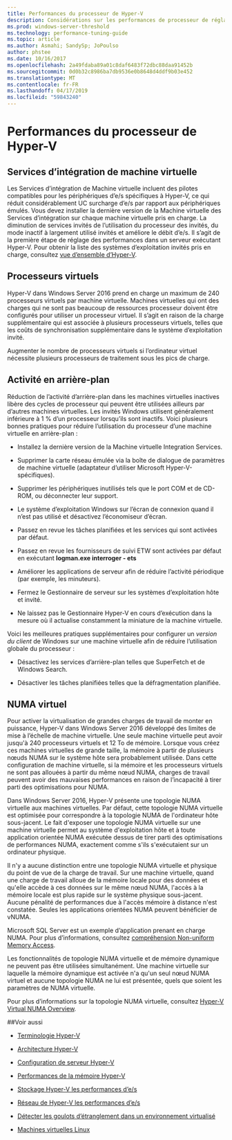 ```yaml
---
title: Performances du processeur de Hyper-V
description: Considérations sur les performances de processeur de réglage des performances d’Hyper-V
ms.prod: windows-server-threshold
ms.technology: performance-tuning-guide
ms.topic: article
ms.author: Asmahi; SandySp; JoPoulso
author: phstee
ms.date: 10/16/2017
ms.openlocfilehash: 2a49fdaba89a01c8daf6483f72dbc88daa91452b
ms.sourcegitcommit: 0d0b32c8986ba7db9536e0b8648d4ddf9b03e452
ms.translationtype: MT
ms.contentlocale: fr-FR
ms.lasthandoff: 04/17/2019
ms.locfileid: "59843240"
---
```

# <a name="hyper-v-processor-performance"></a>Performances du processeur de Hyper-V


## <a name="virtual-machine-integration-services"></a>Services d’intégration de machine virtuelle

Les Services d’intégration de Machine virtuelle incluent des pilotes compatibles pour les périphériques d’e/s spécifiques à Hyper-V, ce qui réduit considérablement UC surcharge d’e/s par rapport aux périphériques émulés. Vous devez installer la dernière version de la Machine virtuelle des Services d’intégration sur chaque machine virtuelle pris en charge. La diminution de services invités de l’utilisation du processeur des invités, du mode inactif à largement utilisé invités et améliore le débit d’e/s. Il s’agit de la première étape de réglage des performances dans un serveur exécutant Hyper-V. Pour obtenir la liste des systèmes d’exploitation invités pris en charge, consultez [vue d’ensemble d’Hyper-V](https://technet.microsoft.com/library/hh831531.aspx).

## <a name="virtual-processors"></a>Processeurs virtuels

Hyper-V dans Windows Server 2016 prend en charge un maximum de 240 processeurs virtuels par machine virtuelle. Machines virtuelles qui ont des charges qui ne sont pas beaucoup de ressources processeur doivent être configurés pour utiliser un processeur virtuel. Il s’agit en raison de la charge supplémentaire qui est associée à plusieurs processeurs virtuels, telles que les coûts de synchronisation supplémentaire dans le système d’exploitation invité.

Augmenter le nombre de processeurs virtuels si l’ordinateur virtuel nécessite plusieurs processeurs de traitement sous les pics de charge.

## <a name="background-activity"></a>Activité en arrière-plan

Réduction de l’activité d’arrière-plan dans les machines virtuelles inactives libère des cycles de processeur qui peuvent être utilisées ailleurs par d’autres machines virtuelles. Les invités Windows utilisent généralement inférieure à 1 % d’un processeur lorsqu’ils sont inactifs. Voici plusieurs bonnes pratiques pour réduire l’utilisation du processeur d’une machine virtuelle en arrière-plan :

-   Installez la dernière version de la Machine virtuelle Integration Services.

-   Supprimer la carte réseau émulée via la boîte de dialogue de paramètres de machine virtuelle (adaptateur d’utiliser Microsoft Hyper-V-spécifiques).

-   Supprimer les périphériques inutilisés tels que le port COM et de CD-ROM, ou déconnecter leur support.

-   Le système d’exploitation Windows sur l’écran de connexion quand il n’est pas utilisé et désactivez l’économiseur d’écran.

-   Passez en revue les tâches planifiées et les services qui sont activées par défaut.

-   Passez en revue les fournisseurs de suivi ETW sont activées par défaut en exécutant **logman.exe interroger - ets**

-   Améliorer les applications de serveur afin de réduire l’activité périodique (par exemple, les minuteurs).

-   Fermez le Gestionnaire de serveur sur les systèmes d’exploitation hôte et invité.

-   Ne laissez pas le Gestionnaire Hyper-V en cours d’exécution dans la mesure où il actualise constamment la miniature de la machine virtuelle.

Voici les meilleures pratiques supplémentaires pour configurer un *version du client* de Windows sur une machine virtuelle afin de réduire l’utilisation globale du processeur :

-   Désactivez les services d’arrière-plan telles que SuperFetch et de Windows Search.

-   Désactiver les tâches planifiées telles que la défragmentation planifiée.

## <a name="virtual-numa"></a>NUMA virtuel

Pour activer la virtualisation de grandes charges de travail de monter en puissance, Hyper-V dans Windows Server 2016 développé des limites de mise à l’échelle de machine virtuelle. Une seule machine virtuelle peut avoir jusqu'à 240 processeurs virtuels et 12 To de mémoire. Lorsque vous créez ces machines virtuelles de grande taille, la mémoire à partir de plusieurs nœuds NUMA sur le système hôte sera probablement utilisée. Dans cette configuration de machine virtuelle, si la mémoire et les processeurs virtuels ne sont pas allouées à partir du même nœud NUMA, charges de travail peuvent avoir des mauvaises performances en raison de l’incapacité à tirer parti des optimisations pour NUMA.

Dans Windows Server 2016, Hyper-V présente une topologie NUMA virtuelle aux machines virtuelles. Par défaut, cette topologie NUMA virtuelle est optimisée pour correspondre à la topologie NUMA de l'ordinateur hôte sous-jacent. Le fait d'exposer une topologie NUMA virtuelle sur une machine virtuelle permet au système d'exploitation hôte et à toute application orientée NUMA exécutée dessus de tirer parti des optimisations de performances NUMA, exactement comme s'ils s'exécutaient sur un ordinateur physique.

Il n'y a aucune distinction entre une topologie NUMA virtuelle et physique du point de vue de la charge de travail. Sur une machine virtuelle, quand une charge de travail alloue de la mémoire locale pour des données et qu'elle accède à ces données sur le même nœud NUMA, l'accès à la mémoire locale est plus rapide sur le système physique sous-jacent. Aucune pénalité de performances due à l'accès mémoire à distance n'est constatée. Seules les applications orientées NUMA peuvent bénéficier de vNUMA.

Microsoft SQL Server est un exemple d’application prenant en charge NUMA. Pour plus d’informations, consultez [compréhension Non-uniform Memory Access](https://technet.microsoft.com/library/ms178144.aspx).

Les fonctionnalités de topologie NUMA virtuelle et de mémoire dynamique ne peuvent pas être utilisées simultanément. Une machine virtuelle sur laquelle la mémoire dynamique est activée n'a qu'un seul nœud NUMA virtuel et aucune topologie NUMA ne lui est présentée, quels que soient les paramètres de NUMA virtuelle.

Pour plus d’informations sur la topologie NUMA virtuelle, consultez [Hyper-V Virtual NUMA Overview](https://technet.microsoft.com/library/dn282282.aspx).

##<a name="see-also"></a>Voir aussi

-   [Terminologie Hyper-V](terminology.md)

-   [Architecture Hyper-V](architecture.md)

-   [Configuration de serveur Hyper-V](configuration.md)

-   [Performances de la mémoire Hyper-V](memory-performance.md)

-   [Stockage Hyper-V les performances d’e/s](storage-io-performance.md)

-   [Réseau de Hyper-V les performances d’e/s](network-io-performance.md)

-   [Détecter les goulots d’étranglement dans un environnement virtualisé](detecting-virtualized-environment-bottlenecks.md)

-   [Machines virtuelles Linux](linux-virtual-machine-considerations.md)
